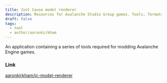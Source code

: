 ```yaml
---
title: Just Cause model renderer
description: Resources for Avalanche Studio Group games. Tools, formats, info, and more
draft: false
tags:
  - tool
  - author/aaronkirkham
---
```

An application containing a series of tools required for modding Avalanche Engine games.

### Link
[aaronkirkham/jc-model-renderer](https://github.com/aaronkirkham/jc-model-renderer)